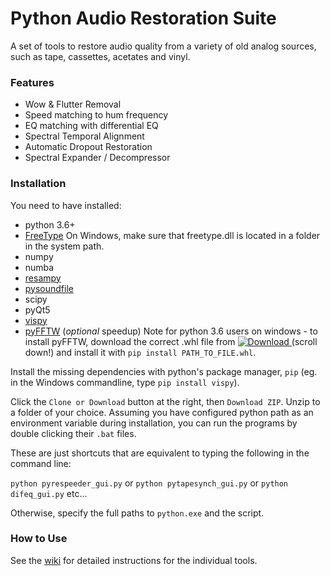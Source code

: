# Python Audio Restoration Suite
A set of tools to restore audio quality from a variety of old analog sources, such as tape, cassettes, acetates and vinyl.

### Features
- Wow & Flutter Removal
- Speed matching to hum frequency
- EQ matching with differential EQ
- Spectral Temporal Alignment
- Automatic Dropout Restoration
- Spectral Expander / Decompressor

### Installation
You need to have installed:
- python 3.6+
- [FreeType](https://www.freetype.org/download.html)
On Windows, make sure that freetype.dll is located in a folder in the system path.
- numpy
- numba
- [resampy](https://resampy.readthedocs.io/)
- [pysoundfile](https://pysoundfile.readthedocs.io/)
- scipy
- pyQt5
- [vispy](vispy.org)
- [pyFFTW](https://github.com/pyFFTW/pyFFTW) (_optional_ speedup) Note for python 3.6 users on windows - to install pyFFTW, download the correct .whl file from [ ![Download](https://api.bintray.com/packages/hgomersall/generic/PyFFTW-development-builds/images/download.svg) ](https://bintray.com/hgomersall/generic/PyFFTW-development-builds/_latestVersion#files)  (scroll down!) and install it with `pip install PATH_TO_FILE.whl`.

Install the missing dependencies with python's package manager, `pip` (eg. in the Windows commandline, type `pip install vispy`).

Click the `Clone or Download` button at the right, then `Download ZIP`. Unzip to a folder of your choice. Assuming you have configured python path as an environment variable during installation, you can run the programs by double clicking their `.bat` files.

These are just shortcuts that are equivalent to typing the following in the command line:

`python pyrespeeder_gui.py` or `python pytapesynch_gui.py` or `python difeq_gui.py` etc...

Otherwise, specify the full paths to `python.exe` and the script.


### How to Use
See the [wiki](https://github.com/HENDRIX-ZT2/pyaudiorestoration/wiki) for detailed instructions for the individual tools.
